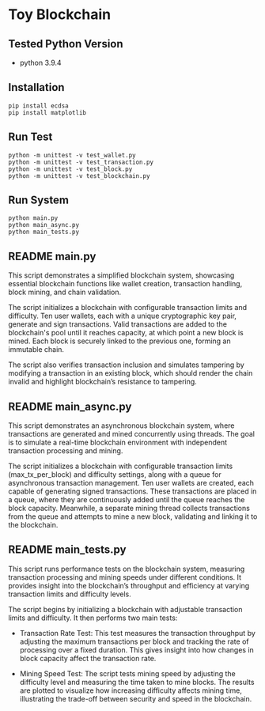 # Toy Blockchain

## Tested Python Version

- python 3.9.4

## Installation

```
pip install ecdsa
pip install matplotlib
```

## Run Test

```
python -m unittest -v test_wallet.py
python -m unittest -v test_transaction.py
python -m unittest -v test_block.py
python -m unittest -v test_blockchain.py
```

## Run System

```
python main.py
python main_async.py
python main_tests.py
```

## README main.py
This script demonstrates a simplified blockchain system, showcasing essential blockchain functions 
like wallet creation, transaction handling, block mining, and chain validation.

The script initializes a blockchain with configurable transaction limits and difficulty. Ten user 
wallets, each with a unique cryptographic key pair, generate and sign transactions. Valid transactions 
are added to the blockchain's pool until it reaches capacity, at which point a new block is mined. 
Each block is securely linked to the previous one, forming an immutable chain.

The script also verifies transaction inclusion and simulates tampering by modifying a transaction in 
an existing block, which should render the chain invalid and highlight blockchain’s resistance to 
tampering.

## README main_async.py
This script demonstrates an asynchronous blockchain system, where transactions are generated and mined 
concurrently using threads. The goal is to simulate a real-time blockchain environment with independent 
transaction processing and mining.

The script initializes a blockchain with configurable transaction limits (max_tx_per_block) and difficulty 
settings, along with a queue for asynchronous transaction management. Ten user wallets are created, each 
capable of generating signed transactions. These transactions are placed in a queue, where they are 
continuously added until the queue reaches the block capacity. Meanwhile, a separate mining thread collects 
transactions from the queue and attempts to mine a new block, validating and linking it to the blockchain.

## README main_tests.py
This script runs performance tests on the blockchain system, measuring transaction processing and mining 
speeds under different conditions. It provides insight into the blockchain’s throughput and efficiency at 
varying transaction limits and difficulty levels.

The script begins by initializing a blockchain with adjustable transaction limits and difficulty. It then 
performs two main tests:

- Transaction Rate Test: This test measures the transaction throughput by adjusting the maximum transactions 
per block and tracking the rate of processing over a fixed duration. This gives insight into how changes in 
block capacity affect the transaction rate.

- Mining Speed Test: The script tests mining speed by adjusting the difficulty level and measuring the time 
taken to mine blocks. The results are plotted to visualize how increasing difficulty affects mining time, 
illustrating the trade-off between security and speed in the blockchain.